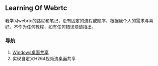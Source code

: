 ## Learning Of Webrtc

我学习webrtc的路程和笔记，没有固定的流程或顺序，根据我个人的需求与喜好。不作为任何教程，如有任何错误烦请指出。

### 导航
1. [Windows桌面共享](https://github.com/superlomo/LearningWebrtc.github.io/blob/gh-pages/1.%20window%E6%A1%8C%E9%9D%A2%E5%85%B1%E4%BA%AB/1.%20window%E6%A1%8C%E9%9D%A2%E5%85%B1%E4%BA%AB.md)
2. 实现自定义H264视频流桌面共享

